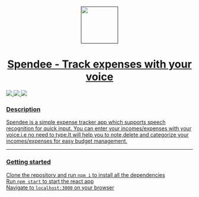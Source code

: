 <p align="center">
  <a href="" rel="noopener">
 <img width=100px src="https://lh3.googleusercontent.com/A_0noYV0rQuOLhFxUxyleLprhde9vqTgxMJ-EaxCpTytaP-qVD0eN74aCzz0BUSMHg"</a>
</p>
<h1 align = 'center'>   Spendee - Track expenses with your voice</h1>

![](https://img.shields.io/badge/Made_with-Reactjs-20232A?style=for-the-badge&logo=react&logoColor=61DAFB)
![](https://img.shields.io/badge/Styled_with-Material_ui-007899?style=for-the-badge&logo=Material-ui)
![](https://img.shields.io/badge/IDE-Visual_Studio_Code-blue?style=for-the-badge&logo=visual%20studio%20code&logoColor=white)

### Description  ##
<p>
  Spendee is a simple expense tracker app which supports speech recognition for quick input. You can enter your incomes/expenses with your voice.i.e no need to type.It will help you to note,delete and categorize your incomes/expenses for easy budget management.
</p>

---

### Getting started ##
  
  Clone the repository and run `npm i` to install all the dependencies<br>
  Run `npm start` to start the react app<br>
  Navigate to `localhost:3000` on your browser

